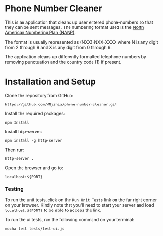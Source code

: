 # Phone Number Cleaner

This is an application that cleans up user entered phone-numbers so that they can be sent messages. The numbering format used is the [North American Numbering Plan (NANP)](https://en.wikipedia.org/wiki/North_American_Numbering_Plan).

The format is usually represented as (NXX)-NXX-XXXX where N is any digit from 2 through 9 and X is any digit from 0 through 9.

The application cleans up differently formatted telephone numbers by removing punctuation and the country code (1) if present.

# Installation and Setup
Clone the repository from GitHub:
```
https://github.com/WNjihia/phone-number-cleaner.git
```

Install the required packages:
```
npm Install
```

Install http-server:
```
npm install -g http-server
```

Then run:
```
http-server .
```

Open the browser and go to:
```
localhost:${PORT}
```

### Testing
To run the unit tests, click on the `Run Unit Tests` link on the far right corner on your browser.
Kindly note that you'll need to start your server and load `localhost:${PORT}` to be able to access the link.

To run the ui tests, run the following command on your terminal:
```
mocha test tests/test-ui.js
```
